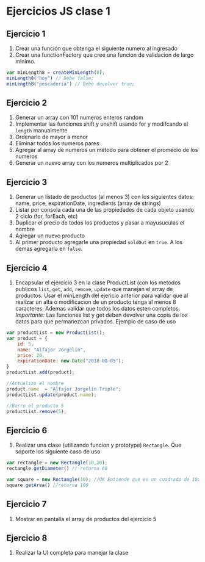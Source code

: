 # Ejercicios JS clase 1

## Ejercicio 1
1. Crear una función que obtenga el siguiente numero al ingresado
2. Crear una functionFactory que cree una funcion de validacion de largo minimo.
```javascript 
var minLength8 = createMinLength(8);
minLength8("hoy") // Debe false;
minLength8("pescaderia") // Debe devolver true;
```

## Ejercicio 2
1. Generar un array con 101 numeros enteros random
1. Implementar las funciones shift y unshift usando for y modifcando el `length` manualmente
1. Ordenarlo de mayor a menor
1. Eliminar todos los numeros pares
1. Agregar al array de numeros un método para obtener el promedio de los numeros
1. Generar un nuevo array con los numeros multiplicados por 2

## Ejercicio 3
1. Generar un listado de productos (al menos 3) con los siguientes datos: 
name, price, expirationDate, ingredients (array de strings)
1. Listar por consola cada una de las propiedades de cada objeto usando 2 ciclo (for, forEach, etc)
1. Duplicar el precio de todos los productos y pasar a mayusuculas el nombre
1. Agregar un nuevo producto
1. Al primer producto agregarle una propiedad `soldOut` en `true`. A los demas agregarla en `false`.


## Ejercicio 4
1. Encapsular el ejercicio 3 en la clase ProductList (con los metodos publicos `list`, `get`, `add`, `remove`, `update`  que manejan el array de productos. Usar el minLength del ejericio anterior para validar que al realizar un alta o modificacion de un producto tenga al menos 8 caracteres. Ademas validar que todos los datos esten completos.
*Importante:* Las funciones list y get deben devolver una copia de los datos para que permanezcan privados.
Ejemplo de caso de uso
```javascript
var productList = new ProductList();
var product = {
    id: 5, 
    name: "Alfajor Jorgelín",
    price: 20,
    expirationDate: new Date("2018-08-05");
}
productList.add(product);

//Actualizo el nombre
product.name  = "Alfajor Jorgelín Triple";
productList.update(product.name);

//Borro el producto 5 
productList.remove(5);
```

## Ejercicio 6
1. Realizar una clase (utilizando funcion y prototype) `Rectangle`. Que soporte los siguiente caso de uso

```javascript
var rectangle = new Rectangle(10,20);
rectangle.getDiameter() // retorna 60

var square = new Rectangle(10); //OK Entiende que es un cuadrado de 10x10
square.getArea() //retorna 100
```

## Ejercicio 7
1. Mostrar en pantalla el array de productos del ejercicio 5

## Ejercicio 8
1. Realizar la UI completa para manejar la clase 

